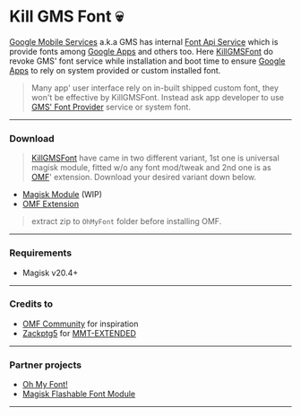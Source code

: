 <!---
 ╭─────────────────────────────────────────╮
 │    Kill GMS Font Module. | @MrCarb0n    │
 ├─────────────────────────────────────────┤
 │   Give proper credit before doing any   │
 │      distribution or modification.      │
 │        All files licensed under         │
 │     GNU General Public License v3.0     │
 ├─────────────────────────────────────────┤
 │ https://github.com/MrCarb0n/killgmsfont │
 ╰─────────────────────────────────────────╯
-->

# Kill GMS Font :skull:

[Google Mobile Services][1] a.k.a GMS has internal [Font Api Service][2] which is provide
fonts among [Google Apps][3] and others too. Here [KillGMSFont][4] do revoke GMS' font
service while installation and boot time to ensure [Google Apps][3] to rely on system
provided or custom installed font.

> Many app' user interface rely on in-built shipped custom font, they won't be effective
> by KillGMSFont. Instead ask app developer to use [GMS' Font Provider][2] service or
> system font.

---
### Download

> [KillGMSFont][4] have came in two different variant, 1st one is universal magisk module,
> fitted w/o any font mod/tweak and 2nd one is as [OMF][10]' extension. Download your
> desired variant down below.

- [Magisk Module][5] (WIP)
- [OMF Extension][6]
> extract zip to `OhMyFont` folder before installing OMF.

---
### Requirements
- Magisk v20.4+

---
### Credits to
- [OMF Community][7] for inspiration
- [Zackptg5][8] for [MMT-EXTENDED][9]

---
### Partner projects
- [Oh My Font!][10]
- [Magisk Flashable Font Module][11]

---
[1]: https://www.android.com/gms
[2]: https://developer.android.com/guide/topics/ui/look-and-feel/downloadable-fonts
[3]: https://play.google.com/store/apps/dev?id=5700313618786177705
[4]: https://github.com/MrCarb0n/killgmsfont
[5]: https://github.com/MrCarb0n/killgmsfont/releases
[6]: https://raw.githubusercontent.com/MrCarb0n/killgmsfont/master/killgmsfont.zip
[7]: https://t.me/ohmyfont
[8]: https://github.com/Zackptg5
[9]: https://github.com/Zackptg5/MMT-Extended
[10]: https://gitlab.com/nongthaihoang/oh_my_font
[11]: https://t.me/MFFMMain
